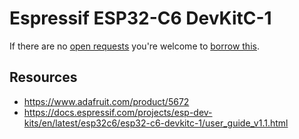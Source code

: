 # Espressif ESP32-C6 DevKitC-1
If there are no [open requests](../../../../issues?q=is%3Aissue+is%3Aopen+%22Espressif+ESP32-C6+DevKitC-1%22+in%3Atitle) you're welcome to [borrow this](../../../../issues/new?title=Borrow+request+for+Espressif+ESP32-C6+DevKitC-1&body=1+piece+of+%5Bthis%5D%28..%2Fblob%2Fmain%2F.%2FHardware%2FMicrocontrollers%2FEspressif_ESP32-C6_DevKitC-1.md%29+for+~2+weeks.).

## Resources
- https://www.adafruit.com/product/5672
- https://docs.espressif.com/projects/esp-dev-kits/en/latest/esp32c6/esp32-c6-devkitc-1/user_guide_v1.1.html
